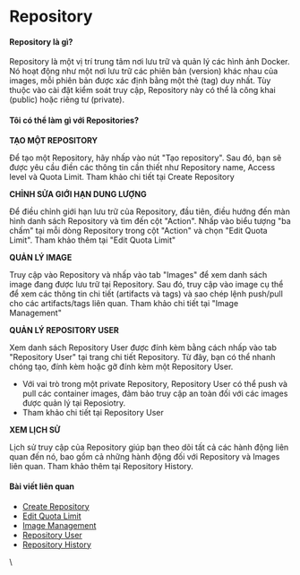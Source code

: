 # Repository

#### Repository là gì? <a href="#repository-repositorylagi" id="repository-repositorylagi"></a>

Repository là một vị trí trung tâm nơi lưu trữ và quản lý các hình ảnh Docker. Nó hoạt động như một nơi lưu trữ các phiên bản (version) khác nhau của images, mỗi phiên bản được xác định bằng một thẻ (tag) duy nhất. Tùy thuộc vào cài đặt kiểm soát truy cập, Repository này có thể là công khai (public) hoặc riêng tư (private).

#### Tôi có thể làm gì với Repositories? <a href="#repository-toicothelamgivoirepositories" id="repository-toicothelamgivoirepositories"></a>

**TẠO MỘT REPOSITORY**

Để tạo một Repository, hãy nhấp vào nút "Tạo repository". Sau đó, bạn sẽ được yêu cầu điền các thông tin cần thiết như Repository name, Access level và Quota Limit. Tham khảo chi tiết tại Create Repository

**CHỈNH SỬA GIỚI HẠN DUNG LƯỢNG**

Để điều chỉnh giới hạn lưu trữ của Repository, đầu tiên, điều hướng đến màn hình danh sách Repository và tìm đến cột "Action". Nhấp vào biểu tượng "ba chấm" tại mỗi dòng Repository trong cột "Action" và chọn "Edit Quota Limit". Tham khảo thêm tại "Edit Quota Limit"

**QUẢN LÝ IMAGE**

Truy cập vào Repository và nhấp vào tab "Images" để xem danh sách image đang được lưu trữ tại Repository. Sau đó, truy cập vào image cụ thể để xem các thông tin chi tiết (artifacts và tags) và sao chép lệnh push/pull cho các artifacts/tags liên quan. Tham khảo chi tiết tại "Image Management"

**QUẢN LÝ REPOSITORY USER**

Xem danh sách Repository User được đính kèm bằng cách nhấp vào tab "Repository User" tại trang chi tiết Repository. Từ đây, bạn có thể nhanh chóng tạo, đính kèm hoặc gỡ đính kèm một Repository User.

* Với vai trò trong một private Repository, Repository User có thể push và pull các container images, đảm bảo truy cập an toàn đối với các images được quản lý tại Reposiotry.
* Tham khảo chi tiết tại Repository User

**XEM LỊCH SỬ**

Lịch sử truy cập của Repository giúp bạn theo dõi tất cả các hành động liên quan đến nó, bao gồm cả những hành động đối với Repository và Images liên quan. Tham khảo thêm tại Repository History.

#### Bài viết liên quan <a href="#repository-baivietlienquan" id="repository-baivietlienquan"></a>

* [Create Repository](cach-tao-repository.md)
* [Edit Quota Limit](cach-chinh-sua-quota-limit.md)
* [Image Management](cach-quan-ly-image.md)
* [Repository User](../cach-tao-repository-user/)
* [Repository History](xem-lich-su-repository-history.md)

\
